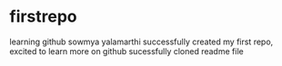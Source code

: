 # firstrepo
learning github
sowmya yalamarthi
successfully created my first repo, excited to learn more on github 
sucessfully cloned readme file